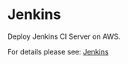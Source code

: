 # Jenkins

Deploy Jenkins CI Server on AWS.

For details please see: [Jenkins](https://github.com/gruntwork-io/terraform-aws-service-catalog/tree/master/modules/mgmt/jenkins/README.adoc)


<!-- ##DOCS-SOURCER-START
{"sourcePlugin":"Service Catalog Reference","hash":"0bffba6e5be0d6bdc6578e11bfabb824"}
##DOCS-SOURCER-END -->
